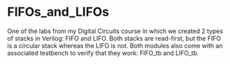 # FIFOs_and_LIFOs
One of the labs from my Digital Circuits course in which we created 2 types of stacks in Verilog: FIFO and LIFO. Both stacks are read-first, but the FIFO is a circular stack whereas the LIFO is not. Both modules also come with an associated testbench to verify that they work: FIFO_tb and LIFO_tb.
